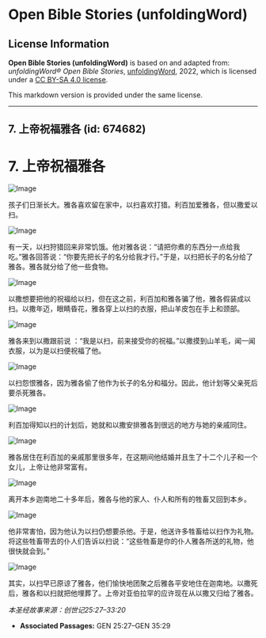 # Open Bible Stories (unfoldingWord)

## License Information

**Open Bible Stories (unfoldingWord)** is based on and adapted from: _unfoldingWord® Open Bible Stories_, [unfoldingWord](https://unfoldingword.org/utw), 2022, which is licensed under a [CC BY-SA 4.0 license](https://creativecommons.org/licenses/by-sa/4.0/legalcode.en).

This markdown version is provided under the same license.



--------------------------------

## 7. 上帝祝福雅各 (id: 674682)

7\. 上帝祝福雅各
==========

![Image](https://cdn.door43.org/obs/jpg/360px/obs-en-07-01.jpg?direct&)

孩子们日渐长大。雅各喜欢留在家中，以扫喜欢打猎。利百加爱雅各，但以撒爱以扫。

![Image](https://cdn.door43.org/obs/jpg/360px/obs-en-07-02.jpg?direct&)

有一天，以扫狩猎回来非常饥饿。他对雅各说：“请把你煮的东西分一点给我吃。”雅各回答说：“你要先把长子的名分给我才行。”于是，以扫把长子的名分给了雅各。雅各就分给了他一些食物。

![Image](https://cdn.door43.org/obs/jpg/360px/obs-en-07-03.jpg?direct&)

以撒想要把他的祝福给以扫，但在这之前，利百加和雅各骗了他，雅各假装成以扫。以撒年迈，眼睛昏花，雅各穿上以扫的衣服，把山羊皮包在手上和颈部。

![Image](https://cdn.door43.org/obs/jpg/360px/obs-en-07-04.jpg?direct&)

雅各来到以撒跟前说 ：“我是以扫，前来接受你的祝福。”以撒摸到山羊毛，闻一闻衣服，以为是以扫便祝福了他。

![Image](https://cdn.door43.org/obs/jpg/360px/obs-en-07-05.jpg?direct&)

以扫怨恨雅各，因为雅各偷了他作为长子的名分和福分。因此，他计划等父亲死后要杀死雅各。

![Image](https://cdn.door43.org/obs/jpg/360px/obs-en-07-06.jpg?direct&)

利百加得知以扫的计划后，她就和以撒安排雅各到很远的地方与她的亲戚同住。

![Image](https://cdn.door43.org/obs/jpg/360px/obs-en-07-07.jpg?direct&)

雅各居住在利百加的亲戚那里很多年，在这期间他结婚并且生了十二个儿子和一个女儿，上帝让他非常富有。

![Image](https://cdn.door43.org/obs/jpg/360px/obs-en-07-08.jpg?direct&)

离开本乡迦南地二十多年后，雅各与他的家人、仆人和所有的牲畜又回到本乡。

![Image](https://cdn.door43.org/obs/jpg/360px/obs-en-07-09.jpg?direct&)

他非常害怕，因为他认为以扫仍想要杀他。于是，他送许多牲畜给以扫作为礼物。将这些牲畜带去的仆人们告诉以扫说：“这些牲畜是你的仆人雅各所送的礼物，他很快就会到。”

![Image](https://cdn.door43.org/obs/jpg/360px/obs-en-07-10.jpg?direct&)

其实，以扫早已原谅了雅各，他们愉快地团聚之后雅各平安地住在迦南地。以撒死后，雅各和以扫就把他埋葬了。上帝对亚伯拉罕的应许现在从以撒又归给了雅各。

*本圣经故事来源：创世记25:27–33:20*

* **Associated Passages:** GEN 25:27–GEN 35:29

